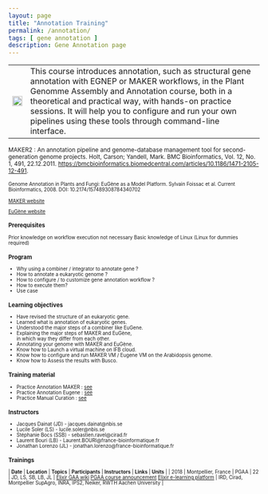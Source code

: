 ```yaml
---
layout: page
title: "Annotation Training"
permalink: /annotation/
tags: [ gene annotation ]
description: Gene Annotation page
---
```


<table class="table-contact">
<tr>
<td><img width="100%" class="img-responsive" src="{{ site.url }}/images/pga/logo_gnpannot-v2.png" alt="" />
</td>
<td>
This course introduces annotation, such as structural gene annotation with EGNEP or MAKER workflows, in the Plant Genomme Assembly and Annotation course, both in a theoretical and practical way, with hands-on practice sessions. It will help you to configure and run your own pipelines using these tools through command-line interface.
</td>
</tr>
</table>

<small>MAKER2 : An annotation pipeline and genome-database management tool for second-generation genome projects. Holt, Carson; Yandell, Mark. BMC Bioinformatics, Vol. 12, No. 1, 491, 22.12.2011. https://bmcbioinformatics.biomedcentral.com/articles/10.1186/1471-2105-12-491.

<small>Genome Annotation in Plants and Fungi: EuGène as a Model Platform. Sylvain Foissac et al. Current Bioinformatics, 2008. DOI: 10.2174/157489308784340702
  
[MAKER website](http://www.yandell-lab.org/software/maker.html)

[EuGène website](http://eugene.toulouse.inra.fr/)

### Prerequisites
Prior knowledge on workflow execution not necessary 
Basic knowledge of Linux (Linux for dummies required)

<div id="colonne1">
<h3>Program</h3>
<ul>
<li>Why using a combiner / integrator to annotate gene ?</li>
<li>How to annotate a eukaryotic genome ?</li>
<li>How to configure / to customize gene annotation workflow ? </li>
<li>How to execute them? </li>
<li>Use case</li>
</ul>
</div>

<div id="colonne2">
<h3>Learning objectives</h3>
<ul>
<li>Have revised the structure of an eukaryotic gene.</li>
<li>Learned what is annotation of eukaryotic genes.</li>
<li>Understood the major steps of a combiner like EuGene.</li> 
<li>Explaining the major steps of MAKER and EuGène,<br>in which way they differ from each other.</li>  
<li>Annotating your genome with MAKER and EuGène.</li>
<li>Know how to Launch a virtual machine on IFB cloud.</li>
<li>Know how to configure and run MAKER VM / Eugene VM on the Arabidopsis genome.</li>
<li>Know how to Assess the results with Busco.</li>
</ul>
</div>

<div id="colonne3">
<h3>Training material</h3>
<ul>
<li>Practice Annotation MAKER : <a target="_blank" href="{{ site.url }}/annotation/MAKER/StructuralAnnotation_mtp">see</a></li>
<li>Practice Annotation Eugene : <a target="_blank" href="{{ site.url }}/annotation/Eugene/exercice_eugene_appliance">see</a></li><li>Practice Manual Curation : <a target="_blank" href="{{ site.url }}/annotation/IFB-EGNEPpractice">see</a></li> 
</ul>
</div>

<div id="nextInline" class="clearfix">
<h3>Instructors</h3>
<ul>
<li>Jacques Dainat (JD) - jacques.dainat@nbis.se</li>
<li>Lucile Soler (LS) - lucile.soler@nbis.se</li>
<li>Stéphanie Bocs (SSB) - sebastien.ravel@cirad.fr</li>
<li>Laurent Bouri (LB) - Laurent.BOURI@france-bioinformatique.fr</li>
<li>Jonathan Lorenzo (JL) - jonathan.lorenzo@france-bioinformatique.fr</li></ul>
</div>

### Trainings

| **Date** | **Location** | **Topics** | **Participants** | **Instructors** | **Links** | **Units** |
| 2018 | Montpellier, France | PGAA  | 22 | JD, LS, SB, LB, JL | [Elixir GAA wiki](https://biosphere.france-bioinformatique.fr/wikia2/index.php/Main_Page) [PGAA course announcement](https://www.france-bioinformatique.fr/fr/evenements/plant-genome-assembly-and-annotation) [Elixir e-learning platform](https://elixir.mf.uni-lj.si/course/view.php?id=33) | IRD, Cirad, Montpellier SupAgro, INRA, IPS2, Neiker, RWTH Aachen University |




